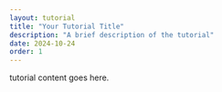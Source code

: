 ```yaml
---
layout: tutorial
title: "Your Tutorial Title"
description: "A brief description of the tutorial"
date: 2024-10-24
order: 1
---
```

tutorial content goes here.
